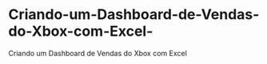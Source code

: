 # Criando-um-Dashboard-de-Vendas-do-Xbox-com-Excel-
Criando um Dashboard de Vendas do Xbox com Excel
